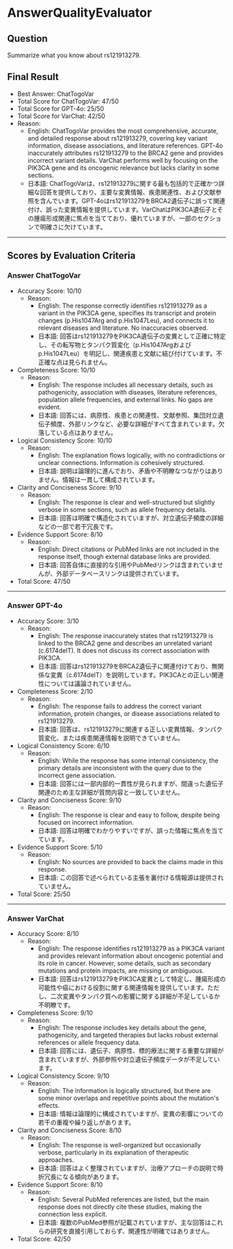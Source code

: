 # AnswerQualityEvaluator

## Question

Summarize what you know about rs121913279.

## Final Result

- Best Answer: ChatTogoVar
- Total Score for ChatTogoVar: 47/50
- Total Score for GPT-4o: 25/50
- Total Score for VarChat: 42/50
- Reason:
  - English: ChatTogoVar provides the most comprehensive, accurate, and detailed response about rs121913279, covering key variant information, disease associations, and literature references. GPT-4o inaccurately attributes rs121913279 to the BRCA2 gene and provides incorrect variant details. VarChat performs well by focusing on the PIK3CA gene and its oncogenic relevance but lacks clarity in some sections.
  - 日本語: ChatTogoVarは、rs121913279に関する最も包括的で正確かつ詳細な回答を提供しており、主要な変異情報、疾患関連性、および文献参照を含んでいます。GPT-4oはrs121913279をBRCA2遺伝子に誤って関連付け、誤った変異情報を提供しています。VarChatはPIK3CA遺伝子とその腫瘍形成関連に焦点を当てており、優れていますが、一部のセクションで明確さに欠けています。

---

## Scores by Evaluation Criteria

### Answer ChatTogoVar
- Accuracy Score: 10/10
  - Reason: 
    - English: The response correctly identifies rs121913279 as a variant in the PIK3CA gene, specifies its transcript and protein changes (p.His1047Arg and p.His1047Leu), and connects it to relevant diseases and literature. No inaccuracies observed.
    - 日本語: 回答はrs121913279をPIK3CA遺伝子の変異として正確に特定し、その転写物とタンパク質変化（p.His1047Argおよびp.His1047Leu）を明記し、関連疾患と文献に結び付けています。不正確な点は見られません。
- Completeness Score: 10/10
  - Reason: 
    - English: The response includes all necessary details, such as pathogenicity, association with diseases, literature references, population allele frequencies, and external links. No gaps are evident.
    - 日本語: 回答には、病原性、疾患との関連性、文献参照、集団対立遺伝子頻度、外部リンクなど、必要な詳細がすべて含まれています。欠落している点はありません。
- Logical Consistency Score: 10/10
  - Reason: 
    - English: The explanation flows logically, with no contradictions or unclear connections. Information is cohesively structured.
    - 日本語: 説明は論理的に進んでおり、矛盾や不明瞭なつながりはありません。情報は一貫して構成されています。
- Clarity and Conciseness Score: 9/10
  - Reason: 
    - English: The response is clear and well-structured but slightly verbose in some sections, such as allele frequency details.
    - 日本語: 回答は明確で構造化されていますが、対立遺伝子頻度の詳細などの一部で若干冗長です。
- Evidence Support Score: 8/10
  - Reason: 
    - English: Direct citations or PubMed links are not included in the response itself, though external database links are provided.
    - 日本語: 回答自体に直接的な引用やPubMedリンクは含まれていませんが、外部データベースリンクは提供されています。
- Total Score: 47/50

---

### Answer GPT-4o
- Accuracy Score: 3/10
  - Reason: 
    - English: The response inaccurately states that rs121913279 is linked to the BRCA2 gene and describes an unrelated variant (c.6174delT). It does not discuss its correct association with PIK3CA.
    - 日本語: 回答はrs121913279をBRCA2遺伝子に関連付けており、無関係な変異（c.6174delT）を説明しています。PIK3CAとの正しい関連性については議論されていません。
- Completeness Score: 2/10
  - Reason: 
    - English: The response fails to address the correct variant information, protein changes, or disease associations related to rs121913279.
    - 日本語: 回答は、rs121913279に関連する正しい変異情報、タンパク質変化、または疾患関連情報を説明できていません。
- Logical Consistency Score: 6/10
  - Reason: 
    - English: While the response has some internal consistency, the primary details are inconsistent with the query due to the incorrect gene association.
    - 日本語: 回答には一部内部的一貫性が見られますが、間違った遺伝子関連のため主な詳細が質問内容と一致していません。
- Clarity and Conciseness Score: 9/10
  - Reason: 
    - English: The response is clear and easy to follow, despite being focused on incorrect information.
    - 日本語: 回答は明確でわかりやすいですが、誤った情報に焦点を当てています。
- Evidence Support Score: 5/10
  - Reason: 
    - English: No sources are provided to back the claims made in this response.
    - 日本語: この回答で述べられている主張を裏付ける情報源は提供されていません。
- Total Score: 25/50

---

### Answer VarChat
- Accuracy Score: 8/10
  - Reason: 
    - English: The response identifies rs121913279 as a PIK3CA variant and provides relevant information about oncogenic potential and its role in cancer. However, some details, such as secondary mutations and protein impacts, are missing or ambiguous.
    - 日本語: 回答はrs121913279をPIK3CA変異として特定し、腫瘍形成の可能性や癌における役割に関する関連情報を提供しています。ただし、二次変異やタンパク質への影響に関する詳細が不足しているか不明瞭です。
- Completeness Score: 9/10
  - Reason: 
    - English: The response includes key details about the gene, pathogenicity, and targeted therapies but lacks robust external references or allele frequency data.
    - 日本語: 回答には、遺伝子、病原性、標的療法に関する重要な詳細が含まれていますが、外部参照や対立遺伝子頻度データが不足しています。
- Logical Consistency Score: 9/10
  - Reason: 
    - English: The information is logically structured, but there are some minor overlaps and repetitive points about the mutation's effects.
    - 日本語: 情報は論理的に構成されていますが、変異の影響についての若干の重複や繰り返しがあります。
- Clarity and Conciseness Score: 8/10
  - Reason: 
    - English: The response is well-organized but occasionally verbose, particularly in its explanation of therapeutic approaches.
    - 日本語: 回答はよく整理されていますが、治療アプローチの説明で時折冗長になる傾向があります。
- Evidence Support Score: 8/10
  - Reason: 
    - English: Several PubMed references are listed, but the main response does not directly cite these studies, making the connection less explicit.
    - 日本語: 複数のPubMed参照が記載されていますが、主な回答はこれらの研究を直接引用しておらず、関連性が明確ではありません。
- Total Score: 42/50